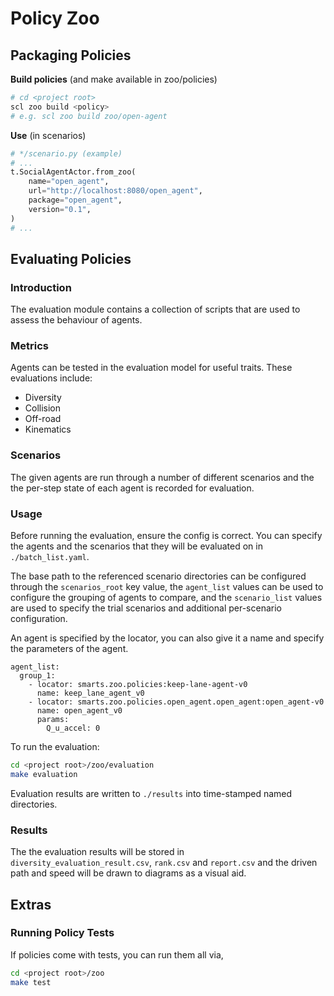 # Policy Zoo

## Packaging Policies

**Build policies** (and make available in zoo/policies)

```bash
# cd <project root>
scl zoo build <policy>
# e.g. scl zoo build zoo/open-agent
```

**Use** (in scenarios)

```python
# */scenario.py (example)
# ...
t.SocialAgentActor.from_zoo(
    name="open_agent",
    url="http://localhost:8080/open_agent",
    package="open_agent",
    version="0.1",
)
# ...
```

## Evaluating Policies

### Introduction

The evaluation module contains a collection of scripts that are used to assess the behaviour of agents.

### Metrics

Agents can be tested in the evaluation model for useful traits. These evaluations include:

* Diversity
* Collision
* Off-road
* Kinematics

### Scenarios

The given agents are run through a number of different scenarios and the the per-step state of each agent is recorded for evaluation.

### Usage

Before running the evaluation, ensure the config is correct. You can specify the agents and the scenarios that they will be evaluated on in `./batch_list.yaml`.

The base path to the referenced scenario directories can be configured through the `scenarios_root` key value, the `agent_list` values can be used to configure the grouping of agents to compare, and the `scenario_list` values are used to specify the trial scenarios and additional per-scenario configuration.

An agent is specified by the locator, you can also give it a name and specify the parameters of the agent.

```
agent_list:
  group_1:
    - locator: smarts.zoo.policies:keep-lane-agent-v0
      name: keep_lane_agent_v0
    - locator: smarts.zoo.policies.open_agent.open_agent:open_agent-v0
      name: open_agent_v0
      params:
        Q_u_accel: 0
```

To run the evaluation:

```bash
cd <project root>/zoo/evaluation
make evaluation
```

Evaluation results are written to `./results` into time-stamped named directories.

### Results

The the evaluation results will be stored in `diversity_evaluation_result.csv`, `rank.csv` and `report.csv` and the driven path and speed will be drawn to diagrams as a visual aid.

## Extras

### Running Policy Tests

If policies come with tests, you can run them all via,

```bash
cd <project root>/zoo
make test
```

